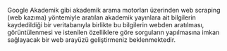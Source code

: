 Google Akademik gibi akademik arama motorları üzerinden web scraping (web kazıma)
yöntemiyle aratılan akademik yayınlara ait bilgilerin kaydedildiği bir veritabanıyla birlikte bu
bilgilerin webden aratılması, görüntülenmesi ve istenilen özelliklere göre sorguların
yapılmasına imkan sağlayacak bir web arayüzü geliştirmeniz beklenmektedir.

